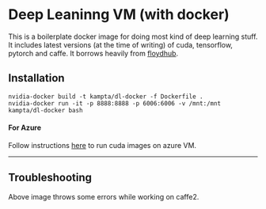 # Deep Leaninng VM (with docker)

This is a boilerplate docker image for doing most kind of deep learning stuff. It includes latest versions 
(at the time of writing) of cuda, tensorflow, pytorch and caffe. It borrows heavily from [floydhub](https://github.com/floydhub/dl-docker).

## Installation

```
nvidia-docker build -t kampta/dl-docker -f Dockerfile .
nvidia-docker run -it -p 8888:8888 -p 6006:6006 -v /mnt:/mnt kampta/dl-docker bash

```

#### For Azure
Follow instructions [here](https://github.com/NVIDIA/nvidia-docker/wiki/Deploy-on-Azure) to run cuda images on azure VM.

-----------------------------------


## Troubleshooting
Above image throws some errors while working on caffe2. 